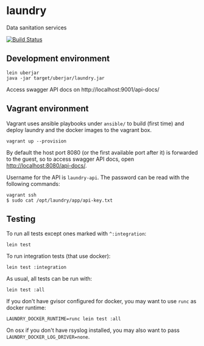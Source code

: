 # laundry
Data sanitation services

[![Build Status](https://travis-ci.org/solita/laundry.svg?branch=develop)](https://travis-ci.org/solita/laundry)

## Development environment

    lein uberjar
    java -jar target/uberjar/laundry.jar

Access swagger API docs on http://localhost:9001/api-docs/

## Vagrant environment

Vagrant uses ansible playbooks under `ansible/` to build (first time) and deploy laundry and the docker images to the vagrant box.

    vagrant up --provision

By default the host port 8080 (or the first available port after it) is forwarded to the guest, so to access swagger API docs, open <http://localhost:8080/api-docs/>.

Username for the API is `laundry-api`. The password can be read with the following commands:

    vagrant ssh
    $ sudo cat /opt/laundry/app/api-key.txt

## Testing

To run all tests except ones marked with `^:integration`:

    lein test

To run integration tests (that use docker):

    lein test :integration

As usual, all tests can be run with:

    lein test :all

If you don't have gvisor configured for docker, you may want to use `runc` as docker runtime:

    LAUNDRY_DOCKER_RUNTIME=runc lein test :all

On osx if you don't have rsyslog installed, you may also want to pass `LAUNDRY_DOCKER_LOG_DRIVER=none`.
